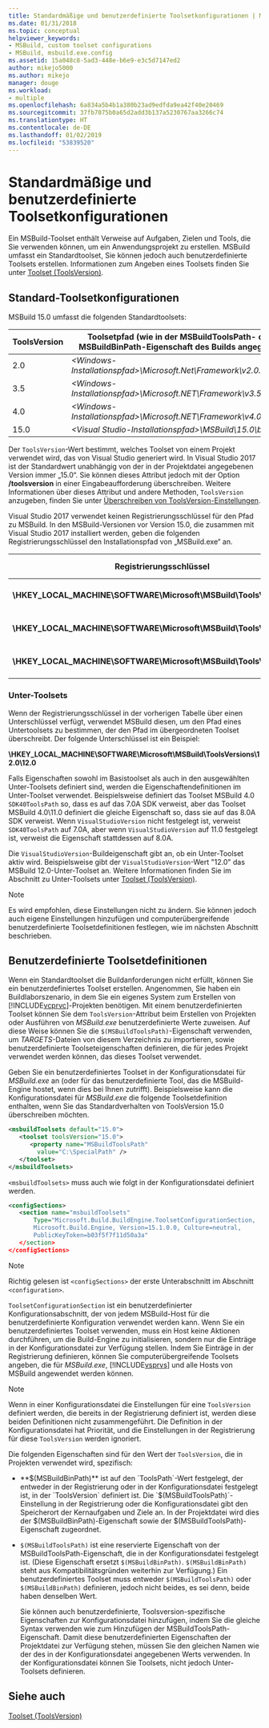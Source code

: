 ```yaml
---
title: Standardmäßige und benutzerdefinierte Toolsetkonfigurationen | Microsoft-Dokumentation
ms.date: 01/31/2018
ms.topic: conceptual
helpviewer_keywords:
- MSBuild, custom toolset configurations
- MSBuild, msbuild.exe.config
ms.assetid: 15a048c8-5ad3-448e-b6e9-e3c5d7147ed2
author: mikejo5000
ms.author: mikejo
manager: douge
ms.workload:
- multiple
ms.openlocfilehash: 6a834a5b4b1a380b23ad9edfda9ea42f40e20469
ms.sourcegitcommit: 37fb7075b0a65d2add3b137a5230767aa3266c74
ms.translationtype: HT
ms.contentlocale: de-DE
ms.lasthandoff: 01/02/2019
ms.locfileid: "53839520"
---
```

# <a name="standard-and-custom-toolset-configurations"></a>Standardmäßige und benutzerdefinierte Toolsetkonfigurationen
Ein MSBuild-Toolset enthält Verweise auf Aufgaben, Zielen und Tools, die Sie verwenden können, um ein Anwendungsprojekt zu erstellen. MSBuild umfasst ein Standardtoolset, Sie können jedoch auch benutzerdefinierte Toolsets erstellen. Informationen zum Angeben eines Toolsets finden Sie unter [Toolset (ToolsVersion)](../msbuild/msbuild-toolset-toolsversion.md).  
  
## <a name="standard-toolset-configurations"></a>Standard-Toolsetkonfigurationen  
 MSBuild 15.0 umfasst die folgenden Standardtoolsets:  
  
|ToolsVersion|Toolsetpfad (wie in der MSBuildToolsPath- oder MSBuildBinPath-Eigenschaft des Builds angegeben)|  
|------------------| - |  
|2.0|*\<Windows-Installationspfad>\Microsoft.Net\Framework\v2.0.50727\\*|  
|3.5|*\<Windows-Installationspfad>\Microsoft.NET\Framework\v3.5\\*|  
|4.0|*\<Windows-Installationspfad>\Microsoft.NET\Framework\v4.0.30319\\*|  
|15.0|*\<Visual Studio-Installationspfad>\MSBuild\15.0\bin*|  
  
 Der `ToolsVersion`-Wert bestimmt, welches Toolset von einem Projekt verwendet wird, das von Visual Studio generiert wird. In Visual Studio 2017 ist der Standardwert unabhängig von der in der Projektdatei angegebenen Version immer „15.0“. Sie können dieses Attribut jedoch mit der Option **/toolsversion** in einer Eingabeaufforderung überschreiben. Weitere Informationen über dieses Attribut und andere Methoden, `ToolsVersion` anzugeben, finden Sie unter [Überschreiben von ToolsVersion-Einstellungen](../msbuild/overriding-toolsversion-settings.md).  
  
 Visual Studio 2017 verwendet keinen Registrierungsschlüssel für den Pfad zu MSBuild. In den MSBuild-Versionen vor Version 15.0, die zusammen mit Visual Studio 2017 installiert werden, geben die folgenden Registrierungsschlüssel den Installationspfad von „MSBuild.exe“ an.  
  
|Registrierungsschlüssel|Schlüsselname|Zeichenfolgen-Schlüsselwert|  
|------------------|--------------|----------------------|  
|**\HKEY_LOCAL_MACHINE\SOFTWARE\Microsoft\MSBuild\ToolsVersions\2.0\\** |**MSBuildToolsPath**|**.NET Framework 2.0-Installationspfad**|  
|**\HKEY_LOCAL_MACHINE\SOFTWARE\Microsoft\MSBuild\ToolsVersions\3.5\\** |**MSBuildToolsPath**|**.NET Framework 3.5-Installationspfad**|  
|**\HKEY_LOCAL_MACHINE\SOFTWARE\Microsoft\MSBuild\ToolsVersions\4.0\\** |**MSBuildToolsPath**|**.NET Framework 4-Installationspfad**|  
  
### <a name="sub-toolsets"></a>Unter-Toolsets  
 Wenn der Registrierungsschlüssel in der vorherigen Tabelle über einen Unterschlüssel verfügt, verwendet MSBuild diesen, um den Pfad eines Untertoolsets zu bestimmen, der den Pfad im übergeordneten Toolset überschreibt. Der folgende Unterschlüssel ist ein Beispiel:  
  
 **\HKEY_LOCAL_MACHINE\SOFTWARE\Microsoft\MSBuild\ToolsVersions\12.0\12.0**  
  
 Falls Eigenschaften sowohl im Basistoolset als auch in den ausgewählten Unter-Toolsets definiert sind, werden die Eigenschaftendefinitionen im Unter-Toolset verwendet. Beispielsweise definiert das Toolset MSBuild 4.0 `SDK40ToolsPath` so, dass es auf das 7.0A SDK verweist, aber das Toolset MSBuild 4.0\11.0 definiert die gleiche Eigenschaft so, dass sie auf das 8.0A SDK verweist. Wenn `VisualStudioVersion` nicht festgelegt ist, verweist `SDK40ToolsPath` auf 7.0A, aber wenn `VisualStudioVersion` auf 11.0 festgelegt ist, verweist die Eigenschaft stattdessen auf 8.0A.  
  
 Die `VisualStudioVersion`-Buildeigenschaft gibt an, ob ein Unter-Toolset aktiv wird. Beispielsweise gibt der `VisualStudioVersion`-Wert "12.0" das MSBuild 12.0-Unter-Toolset an. Weitere Informationen finden Sie im Abschnitt zu Unter-Toolsets unter [Toolset (ToolsVersion)](../msbuild/msbuild-toolset-toolsversion.md).  
  
> [!NOTE]
>  Es wird empfohlen, diese Einstellungen nicht zu ändern. Sie können jedoch auch eigene Einstellungen hinzufügen und computerübergreifende benutzerdefinierte Toolsetdefinitionen festlegen, wie im nächsten Abschnitt beschrieben.  
  
## <a name="custom-toolset-definitions"></a>Benutzerdefinierte Toolsetdefinitionen  
 Wenn ein Standardtoolset die Buildanforderungen nicht erfüllt, können Sie ein benutzerdefiniertes Toolset erstellen. Angenommen, Sie haben ein Buildlaborszenario, in dem Sie ein eigenes System zum Erstellen von [!INCLUDE[vcprvc](../code-quality/includes/vcprvc_md.md)]-Projekten benötigen. Mit einem benutzerdefinierten Toolset können Sie dem `ToolsVersion`-Attribut beim Erstellen von Projekten oder Ausführen von *MSBuild.exe* benutzerdefinierte Werte zuweisen. Auf diese Weise können Sie die `$(MSBuildToolsPath)`-Eigenschaft verwenden, um *TARGETS*-Dateien von diesem Verzeichnis zu importieren, sowie benutzerdefinierte Toolseteigenschaften definieren, die für jedes Projekt verwendet werden können, das dieses Toolset verwendet.  
  
 Geben Sie ein benutzerdefiniertes Toolset in der Konfigurationsdatei für *MSBuild.exe* an (oder für das benutzerdefinierte Tool, das die MSBuild-Engine hostet, wenn dies bei Ihnen zutrifft). Beispielsweise kann die Konfigurationsdatei für *MSBuild.exe* die folgende Toolsetdefinition enthalten, wenn Sie das Standardverhalten von ToolsVersion 15.0 überschreiben möchten.  
  
```xml  
<msbuildToolsets default="15.0">  
   <toolset toolsVersion="15.0">  
      <property name="MSBuildToolsPath"   
        value="C:\SpecialPath" />  
   </toolset>  
</msbuildToolsets>  
```  
  
 `<msbuildToolsets>` muss auch wie folgt in der Konfigurationsdatei definiert werden.  
  
```xml  
<configSections>  
   <section name="msbuildToolsets"         
       Type="Microsoft.Build.BuildEngine.ToolsetConfigurationSection,   
       Microsoft.Build.Engine, Version=15.1.0.0, Culture=neutral,   
       PublicKeyToken=b03f5f7f11d50a3a"  
   </section>  
</configSections>  
```  
  
> [!NOTE]
>  Richtig gelesen ist `<configSections>` der erste Unterabschnitt im Abschnitt `<configuration>`.  
  
 `ToolsetConfigurationSection` ist ein benutzerdefinierter Konfigurationsabschnitt, der von jedem MSBuild-Host für die benutzerdefinierte Konfiguration verwendet werden kann. Wenn Sie ein benutzerdefiniertes Toolset verwenden, muss ein Host keine Aktionen durchführen, um die Build-Engine zu initialisieren, sondern nur die Einträge in der Konfigurationsdatei zur Verfügung stellen. Indem Sie Einträge in der Registrierung definieren, können Sie computerübergreifende Toolsets angeben, die für *MSBuild.exe*, [!INCLUDE[vsprvs](../code-quality/includes/vsprvs_md.md)] und alle Hosts von MSBuild angewendet werden können.  
  
> [!NOTE]
>  Wenn in einer Konfigurationsdatei die Einstellungen für eine `ToolsVersion` definiert werden, die bereits in der Registrierung definiert ist, werden diese beiden Definitionen nicht zusammengeführt. Die Definition in der Konfigurationsdatei hat Priorität, und die Einstellungen in der Registrierung für diese `ToolsVersion` werden ignoriert.  
  
 Die folgenden Eigenschaften sind für den Wert der `ToolsVersion`, die in Projekten verwendet wird, spezifisch:  
  
- **$(MSBuildBinPath)** ist auf den `ToolsPath`-Wert festgelegt, der entweder in der Registrierung oder in der Konfigurationsdatei festgelegt ist, in der `ToolsVersion` definiert ist. Die `$(MSBuildToolsPath)`-Einstellung in der Registrierung oder die Konfigurationsdatei gibt den Speicherort der Kernaufgaben und Ziele an. In der Projektdatei wird dies der $(MSBuildBinPath)-Eigenschaft sowie der $(MSBuildToolsPath)-Eigenschaft zugeordnet.  
  
- `$(MSBuildToolsPath)` ist eine reservierte Eigenschaft von der MSBuildToolsPath-Eigenschaft, die in der Konfigurationsdatei festgelegt ist. (Diese Eigenschaft ersetzt `$(MSBuildBinPath)`. `$(MSBuildBinPath)` steht aus Kompatibilitätsgründen weiterhin zur Verfügung.) Ein benutzerdefiniertes Toolset muss entweder `$(MSBuildToolsPath)` oder `$(MSBuildBinPath)` definieren, jedoch nicht beides, es sei denn, beide haben denselben Wert.  
  
  Sie können auch benutzerdefinierte, Toolsversion-spezifische Eigenschaften zur Konfigurationsdatei hinzufügen, indem Sie die gleiche Syntax verwenden wie zum Hinzufügen der MSBuildToolsPath-Eigenschaft. Damit diese benutzerdefinierten Eigenschaften der Projektdatei zur Verfügung stehen, müssen Sie den gleichen Namen wie der des in der Konfigurationsdatei angegebenen Werts verwenden. In der Konfigurationsdatei können Sie Toolsets, nicht jedoch Unter-Toolsets definieren.  
  
## <a name="see-also"></a>Siehe auch  
 [Toolset (ToolsVersion)](../msbuild/msbuild-toolset-toolsversion.md)